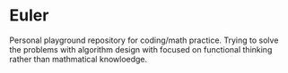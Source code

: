 # Euler
Personal playground repository for coding/math practice.
Trying to solve the problems with algorithm design with focused on functional thinking rather than mathmatical knowloedge. 


